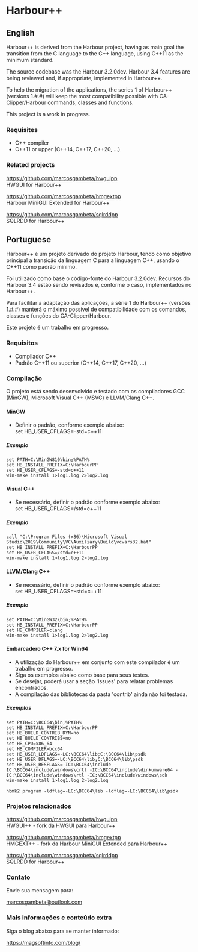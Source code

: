 # Harbour++

## English

Harbour++ is derived from the Harbour project, having as main goal the transition
from the C language to the C++ language, using C++11 as the minimum standard.

The source codebase was the Harbour 3.2.0dev. Harbour 3.4 features are being reviewed and,
if appropriate, implemented in Harbour++.

To help the migration of the applications, the series 1 of Harbour++ (versions 1.#.#)
will keep the most compatibility possible with CA-Clipper/Harbour commands, classes and functions.

This project is a work in progress.

### Requisites
* C++ compiler
* C++11 or upper (C++14, C++17, C++20, ...)

### Related projects

https://github.com/marcosgambeta/hwguipp  
HWGUI for Harbour++

https://github.com/marcosgambeta/hmgextpp  
Harbour MiniGUI Extended for Harbour++

https://github.com/marcosgambeta/sqlrddpp  
SQLRDD for Harbour++

## Portuguese

Harbour++ é um projeto derivado do projeto Harbour, tendo como objetivo principal
a transição da linguagem C para a linguagem C++, usando o C++11 como padrão mínimo.

Foi utilizado como base o código-fonte do Harbour 3.2.0dev. Recursos do Harbour 3.4
estão sendo revisados e, conforme o caso, implementados no Harbour++.

Para facilitar a adaptação das aplicações, a série 1 do Harbour++ (versões 1.#.#) manterá
o máximo possível de compatibilidade com os comandos, classes e funções do CA-Clipper/Harbour.

Este projeto é um trabalho em progresso.

### Requisitos
* Compilador C++
* Padrão C++11 ou superior (C++14, C++17, C++20, ...)

### Compilação

O projeto está sendo desenvolvido e testado com os compiladores GCC (MinGW), Microsoft Visual C++ (MSVC) e LLVM/Clang C++.

#### MinGW
* Definir o padrão, conforme exemplo abaixo:  
set HB_USER_CFLAGS=-std=c++11

##### Exemplo
```Batch
set PATH=C:\MinGW810\bin;%PATH%
set HB_INSTALL_PREFIX=C:\HarbourPP
set HB_USER_CFLAGS=-std=c++11
win-make install 1>log1.log 2>log2.log
```

#### Visual C++
* Se necessário, definir o padrão conforme exemplo abaixo:  
set HB_USER_CFLAGS=/std=c++11

##### Exemplo
```Batch
call "C:\Program Files (x86)\Microsoft Visual Studio\2019\Community\VC\Auxiliary\Build\vcvars32.bat"
set HB_INSTALL_PREFIX=C:\HarbourPP
set HB_USER_CFLAGS=/std=c++11
win-make install 1>log1.log 2>log2.log
```

#### LLVM/Clang C++
* Se necessário, definir o padrão conforme exemplo abaixo:  
set HB_USER_CFLAGS=-std=c++11

##### Exemplo
```Batch
set PATH=C:\MinGW32\bin;%PATH%
set HB_INSTALL_PREFIX=C:\HarbourPP
set HB_COMPILER=clang
win-make install 1>log1.log 2>log2.log
```

#### Embarcadero C++ 7.x for Win64

* A utilização do Harbour++ em conjunto com este compilador é um trabalho em progresso.
* Siga os exemplos abaixo como base para seus testes.
* Se desejar, poderá usar a seção 'Issues' para relatar problemas encontrados.
* A compilação das bibliotecas da pasta 'contrib' ainda não foi testada.

##### Exemplos
```Batch
set PATH=C:\BCC64\bin;%PATH%
set HB_INSTALL_PREFIX=C:\HarbourPP
set HB_BUILD_CONTRIB_DYN=no
set HB_BUILD_CONTRIBS=no
set HB_CPU=x86_64
set HB_COMPILER=bcc64
set HB_USER_LDFLAGS=-LC:\BCC64\lib;C:\BCC64\lib\psdk
set HB_USER_DFLAGS=-LC:\BCC64\lib;C:\BCC64\lib\psdk
set HB_USER_RESFLAGS=-IC:\BCC64\include -IC:\BCC64\include\windows\crtl -IC:\BCC64\include\dinkumware64 -IC:\BCC64\include\windows\rtl -IC:\BCC64\include\windows\sdk
win-make install 1>log1.log 2>log2.log
```

```Batch
hbmk2 program -ldflag=-LC:\BCC64\lib -ldflag=-LC:\BCC64\lib\psdk
```
### Projetos relacionados

https://github.com/marcosgambeta/hwguipp  
HWGUI++ - fork da HWGUI para Harbour++

https://github.com/marcosgambeta/hmgextpp  
HMGEXT++ - fork da Harbour MiniGUI Extended para Harbour++

https://github.com/marcosgambeta/sqlrddpp  
SQLRDD for Harbour++

### Contato

Envie sua mensagem para:

marcosgambeta@outlook.com

### Mais informações e conteúdo extra

Siga o blog abaixo para se manter informado:

https://magsoftinfo.com/blog/
